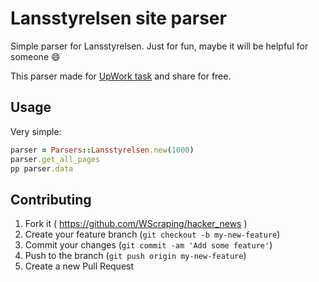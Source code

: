 # Lansstyrelsen site parser

Simple parser for Lansstyrelsen. Just for fun, maybe it will be helpful for someone :smile:

This parser made for [UpWork task](https://www.upwork.com/jobs/_~0138163c73e41f40a1/) and share for free.

## Usage

Very simple:

``` ruby
parser = Parsers::Lansstyrelsen.new(1000)
parser.get_all_pages
pp parser.data
```


## Contributing

1. Fork it ( https://github.com/WScraping/hacker_news )
2. Create your feature branch (`git checkout -b my-new-feature`)
3. Commit your changes (`git commit -am 'Add some feature'`)
4. Push to the branch (`git push origin my-new-feature`)
5. Create a new Pull Request

